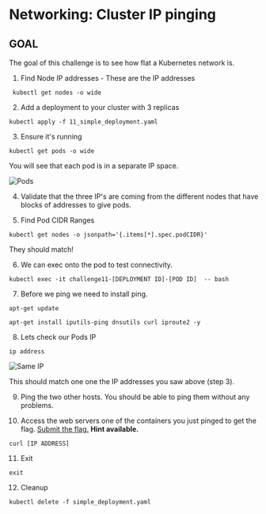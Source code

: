 # Networking: Cluster IP pinging

## GOAL

The goal of this challenge is to see how flat a Kubernetes network is.

1. Find Node IP addresses - These are the IP addresses
 
```
 kubectl get nodes -o wide 
```
 2. Add a deployment to your cluster with 3 replicas

```
kubectl apply -f 11_simple_deployment.yaml
```

3. Ensure it's running

```
kubectl get pods -o wide
```

You will see that each pod is in a separate IP space.

![Pods](https://i.postimg.cc/t9v1mPLD/11-pods.png)

4. Validate that the three IP's are coming from the different nodes that have blocks of addresses to give pods.

5. Find Pod CIDR Ranges

```
kubectl get nodes -o jsonpath='{.items[*].spec.podCIDR}'
```

They should match!

6. We can exec onto the pod to test connectivity.

```
kubectl exec -it challenge11-[DEPLOYMENT ID]-[POD ID]  -- bash
```

7.  Before we ping we need to install ping.

```
apt-get update
```
```
apt-get install iputils-ping dnsutils curl iproute2 -y
```

8.  Lets check our Pods IP

```
ip address
```
![Same IP](https://i.postimg.cc/cZnZYYxw/11-ipcheck.png)

This should match one one the IP addresses you saw above (step 3).

9. Ping the two other hosts.  You should be able to ping them without any problems.

10. Access the web servers one of the containers you just pinged to get the flag. [Submit the flag.](https://devslop.ctfd.io/challenges#Challenge%2011-4) **Hint available.**

```
curl [IP ADDRESS]
```
11. Exit

```
exit
```

12. Cleanup

```
kubectl delete -f simple_deployment.yaml
```
